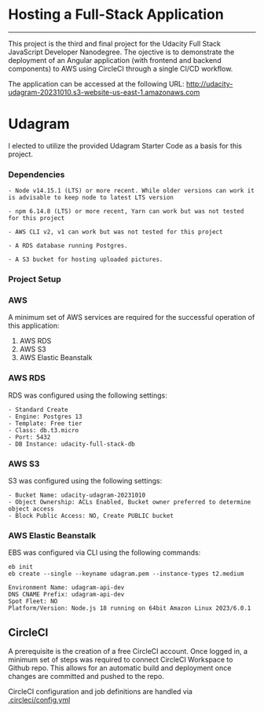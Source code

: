 # Hosting a Full-Stack Application

---

This project is the third and final project for the Udacity Full Stack JavaScript Developer Nanodegree.  The ojective is to demonstrate the deployment of an Angular application (with frontend and backend components) to AWS using CircleCI through a single CI/CD workflow.

The application can be accessed at the following URL:
http://udacity-udagram-20231010.s3-website-us-east-1.amazonaws.com


# Udagram

I elected to utilize the provided Udagram Starter Code as a basis for this project.  



### Dependencies

```
- Node v14.15.1 (LTS) or more recent. While older versions can work it is advisable to keep node to latest LTS version

- npm 6.14.8 (LTS) or more recent, Yarn can work but was not tested for this project

- AWS CLI v2, v1 can work but was not tested for this project

- A RDS database running Postgres.

- A S3 bucket for hosting uploaded pictures.

```

### Project Setup

### AWS

A minimum set of AWS services are required for the successful operation of this application:
1. AWS RDS
2. AWS S3
3. AWS Elastic Beanstalk


### AWS RDS

RDS was configured using the following settings:
```
- Standard Create
- Engine: Postgres 13
- Template: Free tier
- Class: db.t3.micro
- Port: 5432
- DB Instance: udacity-full-stack-db
```

### AWS S3

S3 was configured using the following settings:
```
- Bucket Name: udacity-udagram-20231010
- Object Ownership: ACLs Enabled, Bucket owner preferred to determine object access
- Block Public Access: NO, Create PUBLIC bucket
```

### AWS Elastic Beanstalk

EBS was configured via CLI using the following commands:
```
eb init
eb create --single --keyname udagram.pem --instance-types t2.medium

Environment Name: udagram-api-dev
DNS CNAME Prefix: udagram-api-dev
Spot Fleet: NO
Platform/Version: Node.js 18 running on 64bit Amazon Linux 2023/6.0.1
```

## CircleCI

A prerequisite is the creation of a free CircleCI account.  Once logged in, a minimum set of steps was required to connect CircleCI Workspace to Github repo.  This allows for an automatic build and deployment once changes are committed and pushed to the repo.

CircleCI configuration and job definitions are handled via [.circleci/config.yml](https://github.com/jeffreyricardo/udacity-full-stack-deploy/blob/main/.circleci/config.yml)
